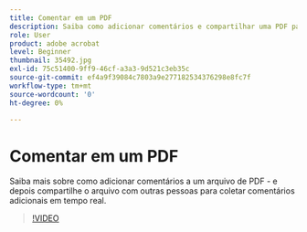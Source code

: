 ```yaml
---
title: Comentar em um PDF
description: Saiba como adicionar comentários e compartilhar uma PDF para revisão com outras pessoas
role: User
product: adobe acrobat
level: Beginner
thumbnail: 35492.jpg
exl-id: 75c51400-9ff9-46cf-a3a3-9d521c3eb35c
source-git-commit: ef4a9f39084c7803a9e277182534376298e8fc7f
workflow-type: tm+mt
source-wordcount: '0'
ht-degree: 0%

---
```


# Comentar em um PDF

Saiba mais sobre como adicionar comentários a um arquivo de PDF - e depois compartilhe o arquivo com outras pessoas para coletar comentários adicionais em tempo real.

>[!VIDEO](https://video.tv.adobe.com/v/35492?hidetitle=true)

